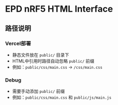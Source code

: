 # EPD nRF5 HTML Interface

## 路径说明

### Vercel部署
- 静态文件放在 `public/` 目录下
- HTML中引用时路径自动忽略 `public/` 前缀
- 例如：`public/css/main.css` → `/css/main.css`

### Debug
- 需要手动添加 `public/` 前缀
- 例如：`public/css/main.css` 和 `public/js/main.js`
